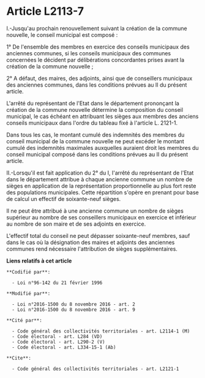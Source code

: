 # Article L2113-7

I.-Jusqu'au prochain renouvellement suivant la création de la commune nouvelle, le conseil municipal est composé : 

1° De l'ensemble des membres en exercice des conseils municipaux des anciennes communes, si les conseils municipaux des
communes concernées le décident par délibérations concordantes prises avant la création de la commune nouvelle ; 

2° A défaut, des maires, des adjoints, ainsi que de conseillers municipaux des anciennes communes, dans les conditions
prévues au II du présent article. 

L'arrêté du représentant de l'Etat dans le département prononçant la création de la commune nouvelle détermine la composition
du conseil municipal, le cas échéant en attribuant les sièges aux membres des anciens conseils municipaux dans l'ordre du
tableau fixé à l'article L. 2121-1. 

Dans tous les cas, le montant cumulé des indemnités des membres du conseil municipal de la commune nouvelle ne peut excéder
le montant cumulé des indemnités maximales auxquelles auraient droit les membres du conseil municipal composé dans les
conditions prévues au II du présent article. 

II.-Lorsqu'il est fait application du 2° du I, l'arrêté du représentant de l'Etat dans le département attribue à chaque
ancienne commune un nombre de sièges en application de la représentation proportionnelle au plus fort reste des populations
municipales. Cette répartition s'opère en prenant pour base de calcul un effectif de soixante-neuf sièges. 

Il ne peut être attribué à une ancienne commune un nombre de sièges supérieur au nombre de ses conseillers municipaux en
exercice et inférieur au nombre de son maire et de ses adjoints en exercice. 

L'effectif total du conseil ne peut dépasser soixante-neuf membres, sauf dans le cas où la désignation des maires et adjoints
des anciennes communes rend nécessaire l'attribution de sièges supplémentaires.

**Liens relatifs à cet article**

	**Codifié par**:

	  - Loi n°96-142 du 21 février 1996

	**Modifié par**:

	  - Loi n°2016-1500 du 8 novembre 2016 - art. 2
	  - Loi n°2016-1500 du 8 novembre 2016 - art. 9

	**Cité par**:

	  - Code général des collectivités territoriales - art. L2114-1 (M)
	  - Code électoral - art. L284 (VD)
	  - Code électoral - art. L290-2 (V)
	  - Code électoral - art. L334-15-1 (Ab)

	**Cite**:

	  - Code général des collectivités territoriales - art. L2121-1
